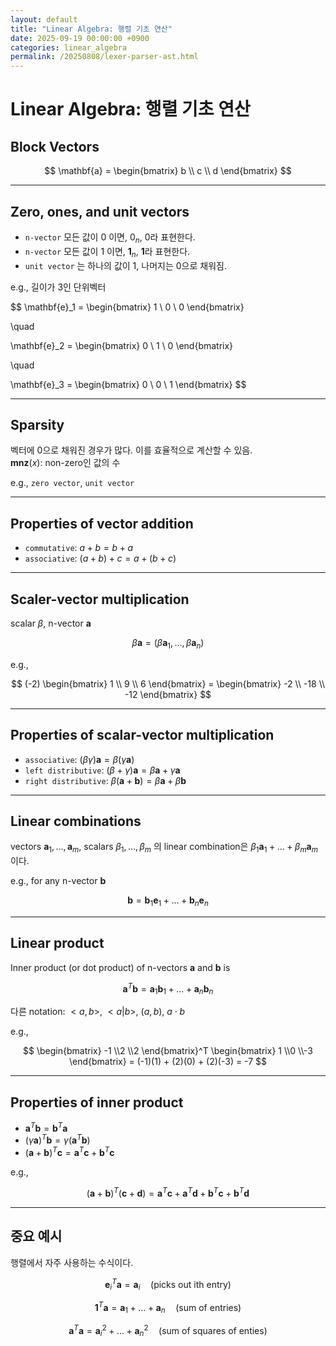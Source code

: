 ```yaml
---
layout: default
title: "Linear Algebra: 행렬 기초 연산"
date: 2025-09-19 00:00:00 +0900
categories: linear_algebra
permalink: /20250808/lexer-parser-ast.html
---
```


# Linear Algebra: 행렬 기초 연산

## Block Vectors

$$
\mathbf{a} = \begin{bmatrix}
b \\
c \\
d
\end{bmatrix}
$$

---

## Zero, ones, and unit vectors

- `n-vector` 모든 값이 $0$ 이면, $0_n$, $0$라 표현한다.
- `n-vector` 모든 값이 $1$ 이면, $\mathbf{1}_n$, $\mathbf{1}$라 표현한다.
- `unit vector` 는 하나의 값이 $1$, 나머지는 $0$으로 채워짐.

e.g., 길이가 $3$인 단위벡터

$$
\mathbf{e}_1 = \begin{bmatrix}
1 \\
0 \\
0
\end{bmatrix}

\quad

\mathbf{e}_2 = \begin{bmatrix}
0 \\
1 \\
0
\end{bmatrix}

\quad

\mathbf{e}_3 = \begin{bmatrix}
0 \\
0 \\
1
\end{bmatrix}
$$

---

## Sparsity

벡터에 $0$으로 채워진 경우가 많다. 이를 효율적으로 계산할 수 있음.  
$\mathbf{mnz}(x)$: non-zero인 값의 수

e.g., `zero vector`, `unit vector`

---

## Properties of vector addition

- `commutative`: $a + b = b + a$
- `associative`: $(a + b) + c = a + (b + c)$

---

## Scaler-vector multiplication

scalar $\beta$, n-vector $\mathbf{a}$

$$
\beta \mathbf{a} = (\beta \mathbf{a}_1, \dots, \beta \mathbf{a}_n)
$$

e.g.,

$$
(-2) \begin{bmatrix} 1 \\ 9 \\ 6 \end{bmatrix} = \begin{bmatrix} -2 \\ -18 \\ -12 \end{bmatrix}
$$

---

## Properties of scalar-vector multiplication

- `associative`: $(\beta \gamma)\mathbf{a} = \beta(\gamma \mathbf{a})$
- `left distributive`: $(\beta + \gamma) \mathbf{a} = \beta\mathbf{a} + \gamma\mathbf{a}$
- `right distributive`: $\beta(\mathbf{a} + \mathbf{b}) = \beta\mathbf{a} + \beta\mathbf{b}$

---

## Linear combinations

vectors $\mathbf{a}_1, \dots, \mathbf{a}_m$, scalars $\beta_1, \dots,\beta_m$ 의 linear combination은 $\beta_1\mathbf{a}_1 + \dots + \beta_m\mathbf{a}_m$ 이다.  

e.g., for any n-vector $\mathbf{b}$  

$$
\mathbf{b} = \mathbf{b}_1\mathbf{e}_1 + \dots + \mathbf{b}_n\mathbf{e}_n
$$

---

## Linear product

Inner product (or dot product) of n-vectors $\mathbf{a}$ and $\mathbf{b}$ is  

$$
\mathbf{a}^T\mathbf{b} = \mathbf{a}_1\mathbf{b}_1 + \dots + \mathbf{a}_n\mathbf{b}_n
$$

다른 notation: $<a, b>,\ <a \vert b>,\ (a, b),\ a \cdot b$  

e.g.,  

$$
\begin{bmatrix} -1 \\2 \\2 \end{bmatrix}^T
\begin{bmatrix} 1 \\0 \\-3 \end{bmatrix} =
(-1)(1) + (2)(0) + (2)(-3) = -7
$$

---

## Properties of inner product

- $\mathbf{a}^T\mathbf{b} = \mathbf{b}^T\mathbf{a}$
- $(\gamma\mathbf{a})^T\mathbf{b} = \gamma(\mathbf{a}^T\mathbf{b})$
- $(\mathbf{a}+\mathbf{b})^T\mathbf{c} = \mathbf{a}^T\mathbf{c}+\mathbf{b}^T\mathbf{c}$

e.g.,  

$$
(\mathbf{a}+\mathbf{b})^T (\mathbf{c}+\mathbf{d}) = \mathbf{a}^T\mathbf{c}+\mathbf{a}^T\mathbf{d}+\mathbf{b}^T\mathbf{c}+\mathbf{b}^T\mathbf{d}
$$

---

## 중요 예시

행렬에서 자주 사용하는 수식이다.

$$
\mathbf{e}^T_i\mathbf{a} = \mathbf{a}_i \quad \text{(picks out ith entry)}
$$

$$
\mathbf{1}^T\mathbf{a} = \mathbf{a}_1 + \dots + \mathbf{a}_n \quad \text{(sum of entries)}
$$

$$
\mathbf{a}^T\mathbf{a} = \mathbf{a}^2_i + \dots + \mathbf{a}^2_n \quad \text{(sum of squares of enties)}
$$